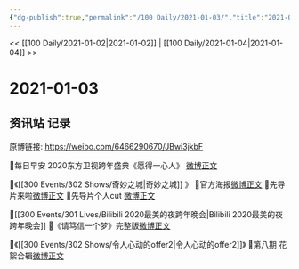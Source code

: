 ```yaml
---
{"dg-publish":true,"permalink":"/100 Daily/2021-01-03/","title":"2021-01-03","created":"2023-04-08T20:40:43.468+08:00","updated":"2023-04-08T20:41:14.152+08:00"}
---
```



<< [[100 Daily/2021-01-02\|2021-01-02]] | [[100 Daily/2021-01-04\|2021-01-04]] >>

# 2021-01-03

## 资讯站 记录

原博链接: https://weibo.com/6466290670/JBwi3jkbF

🌟每日早安
2020东方卫视跨年盛典《愿得一心人》
[微博正文](https://m.weibo.cn/6466290670/4589197874431689)

🌟《[[300 Events/302 Shows/奇妙之城\|奇妙之城]] 》
🌿官方海报[微博正文](https://m.weibo.cn/6466290670/4589253461810906)
🌿先导片来啦[微博正文](https://m.weibo.cn/6466290670/4589335673842343)
🌿先导片个人cut [微博正文](https://m.weibo.cn/6466290670/4589343937925015)

🌟[[300 Events/301 Lives/Bilibili 2020最美的夜跨年晚会\|Bilibili 2020最美的夜跨年晚会]]
🌿《请笃信一个梦》完整版[微博正文](https://m.weibo.cn/6466290670/4589256317865358)

🌟《[[300 Events/302 Shows/令人心动的offer2\|令人心动的offer2]]》
🌿第八期 花絮合辑[微博正文](https://m.weibo.cn/6466290670/4589360358102713)
